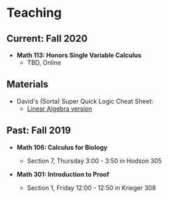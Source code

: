 # Teaching 



## Current: Fall 2020

* **Math 113: Honors Single Variable Calculus**
   * TBD, Online


## Materials
* David's (Sorta) Super Quick Logic Cheat Sheet:
   * [Linear Algebra version](../Teaching/DJM_LogicCheat_LinAlg.pdf)

## Past: Fall 2019

* **Math 106: Calculus for Biology**
	* Section 7, Thursday 3:00 - 3:50 in Hodson 305

    
* **Math 301: Introduction to Proof**
	* Section 1, Friday 12:00 - 12:50 in Krieger 308
